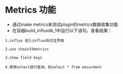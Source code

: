 
# Metrics 功能

* 通过make metrics来测试plugin的metrics数据收集功能
* 在容器build_influxdb_1中运行以下语句，查看结果：
```
1.influx 进入influxdb交互界面
```
```
2.use chain33metrics
```
```
3.show field keys
```
```
4.使用select进行查询，如select * from mesurment
```

